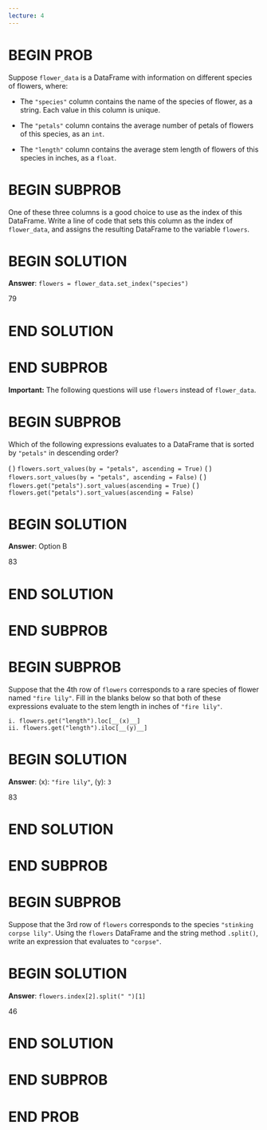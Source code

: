 ```yaml
---
lecture: 4
---
```


# BEGIN PROB

Suppose `flower_data` is a DataFrame with information on different
species of flowers, where:

-   The `"species"` column contains the name of the species of flower,
    as a string. Each value in this column is unique.

-   The `"petals"` column contains the average number of petals of
    flowers of this species, as an `int`.

-   The `"length"` column contains the average stem length of flowers of
    this species in inches, as a `float`.

# BEGIN SUBPROB

One of these three columns is a good choice to use as the index of this
DataFrame. Write a line of code that sets this column as the index of
`flower_data`, and assigns the resulting DataFrame to the variable
`flowers`.


# BEGIN SOLUTION

**Answer**: `flowers = flower_data.set_index("species")`

<average>79</average>


# END SOLUTION

# END SUBPROB

**Important:** The following questions will use `flowers` instead of
`flower_data`.

# BEGIN SUBPROB

Which of the following expressions evaluates to a DataFrame that is
sorted by `"petals"` in descending order?

( ) `flowers.sort_values(by = "petals", ascending = True)`
( ) `flowers.sort_values(by = "petals", ascending = False)`
( ) `flowers.get("petals").sort_values(ascending = True)`
( ) `flowers.get("petals").sort_values(ascending = False)`

# BEGIN SOLUTION

**Answer**: Option B

<average>83</average>

# END SOLUTION

# END SUBPROB

# BEGIN SUBPROB

Suppose that the 4th row of `flowers` corresponds to a rare species of
flower named `"fire lily"`. Fill in the blanks below so that both of
these expressions evaluate to the stem length in inches of
`"fire lily"`.

    i. flowers.get("length").loc[__(x)__]
    ii. flowers.get("length").iloc[__(y)__]

# BEGIN SOLUTION

**Answer**: (x): `"fire lily"`, (y): `3`

<average>83</average>

# END SOLUTION

# END SUBPROB

# BEGIN SUBPROB

Suppose that the 3rd row of `flowers` corresponds to the species
`"stinking corpse lily"`. Using the `flowers` DataFrame and the string
method `.split()`, write an expression that evaluates to `"corpse"`.

# BEGIN SOLUTION
**Answer**: `flowers.index[2].split(" ")[1]`

<average>46</average>

# END SOLUTION

# END SUBPROB

# END PROB